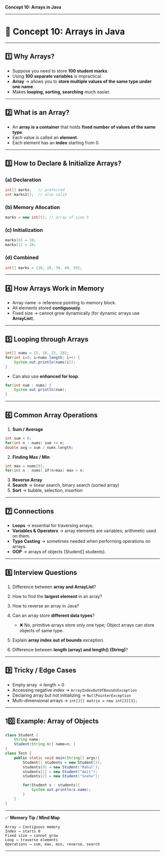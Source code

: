 **Concept 10: Arrays in Java**

---

# 🔹 Concept 10: Arrays in Java

---

## 1️⃣ Why Arrays?

- Suppose you need to store **100 student marks**.
- Using **100 separate variables** is impractical.
- **Array** → allows you to **store multiple values of the same type under one name**.
- Makes **looping, sorting, searching** much easier.

---

## 2️⃣ What is an Array?

- An **array is a container** that holds **fixed number of values of the same type**.
- Each value is called an **element**.
- Each element has an **index** starting from 0.

---

## 3️⃣ How to Declare & Initialize Arrays?

### (a) Declaration

```java
int[] marks;   // preferred
int marks2[];  // also valid
```

### (b) Memory Allocation

```java
marks = new int[5]; // array of size 5
```

### (c) Initialization

```java
marks[0] = 10;
marks[1] = 20;
```

### (d) Combined

```java
int[] marks = {10, 20, 30, 40, 50};
```

---

## 4️⃣ How Arrays Work in Memory

- Array name → reference pointing to memory block.
- All elements stored **contiguously**.
- Fixed size → cannot grow dynamically (for dynamic arrays use **ArrayList**).

---

## 5️⃣ Looping through Arrays

```java
int[] nums = {5, 10, 15, 20};
for(int i=0; i<nums.length; i++) {
    System.out.println(nums[i]);
}
```

- Can also use **enhanced for loop**:

```java
for(int num : nums) {
    System.out.println(num);
}
```

---

## 6️⃣ Common Array Operations

1. **Sum / Average**

```java
int sum = 0;
for(int n : nums) sum += n;
double avg = sum / nums.length;
```

2. **Finding Max / Min**

```java
int max = nums[0];
for(int n : nums) if(n>max) max = n;
```

3. **Reverse Array**
4. **Search** → linear search, binary search (sorted array)
5. **Sort** → bubble, selection, insertion

---

## 7️⃣ Connections

- **Loops** → essential for traversing arrays.
- **Variables & Operators** → array elements are variables; arithmetic used on them.
- **Type Casting** → sometimes needed when performing operations on arrays.
- **OOP** → arrays of objects (Student\[] students).

---

## 8️⃣ Interview Questions

1. Difference between **array and ArrayList**?
2. How to find the **largest element** in an array?
3. How to reverse an array in Java?
4. Can an array store **different data types**?

   - ❌ No, primitive arrays store only one type; Object arrays can store objects of same type.

5. Explain **array index out of bounds** exception.
6. Difference between **length (array) and length() (String)**?

---

## 9️⃣ Tricky / Edge Cases

- Empty array → length = 0
- Accessing negative index → `ArrayIndexOutOfBoundsException`
- Declaring array but not initializing → `NullPointerException`
- Multi-dimensional arrays → `int[][] matrix = new int[3][3];`

---

## 10️⃣ Example: Array of Objects

```java
class Student {
    String name;
    Student(String n){ name=n; }
}
class Test {
    public static void main(String[] args){
        Student[] students = new Student[3];
        students[0] = new Student("Rahul");
        students[1] = new Student("Amit");
        students[2] = new Student("Sneha");

        for(Student s : students){
            System.out.println(s.name);
        }
    }
}
```

---

✅ **Memory Tip / Mind Map**

```
Array → Contiguous memory
Index → starts 0
Fixed size → cannot grow
Loop → traverse elements
Operations → sum, max, min, reverse, search
```

---
